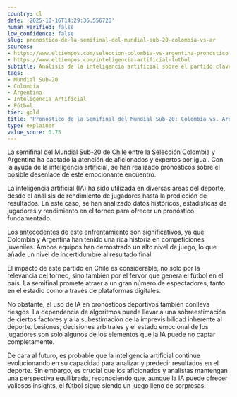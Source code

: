 ```yaml
---
country: cl
date: '2025-10-16T14:29:36.556720'
human_verified: false
low_confidence: false
slug: pronostico-de-la-semifinal-del-mundial-sub-20-colombia-vs-ar
sources:
- https://www.eltiempos.com/seleccion-colombia-vs-argentina-pronostico
- https://www.eltiempos.com/inteligencia-artificial-futbol
subtitle: Análisis de la inteligencia artificial sobre el partido clave en Chile
tags:
- Mundial Sub-20
- Colombia
- Argentina
- Inteligencia Artificial
- Fútbol
tier: gold
title: 'Pronóstico de la Semifinal del Mundial Sub-20: Colombia vs. Argentina'
type: explainer
value_score: 0.75
---
```


<p>La semifinal del Mundial Sub-20 de Chile entre la Selección Colombia y Argentina ha captado la atención de aficionados y expertos por igual. Con la ayuda de la inteligencia artificial, se han realizado pronósticos sobre el posible desenlace de este emocionante encuentro.</p><p>La inteligencia artificial (IA) ha sido utilizada en diversas áreas del deporte, desde el análisis de rendimiento de jugadores hasta la predicción de resultados. En este caso, se han analizado datos históricos, estadísticas de jugadores y rendimiento en el torneo para ofrecer un pronóstico fundamentado.</p><p>Los antecedentes de este enfrentamiento son significativos, ya que Colombia y Argentina han tenido una rica historia en competiciones juveniles. Ambos equipos han demostrado un alto nivel de juego, lo que añade un nivel de incertidumbre al resultado final.</p><p>El impacto de este partido en Chile es considerable, no solo por la relevancia del torneo, sino también por el fervor que genera el fútbol en el país. La semifinal promete atraer a un gran número de espectadores, tanto en el estadio como a través de plataformas digitales.</p><p>No obstante, el uso de IA en pronósticos deportivos también conlleva riesgos. La dependencia de algoritmos puede llevar a una sobreestimación de ciertos factores y a la subestimación de la imprevisibilidad inherente al deporte. Lesiones, decisiones arbitrales y el estado emocional de los jugadores son solo algunos de los elementos que la IA puede no captar completamente.</p><p>De cara al futuro, es probable que la inteligencia artificial continúe evolucionando en su capacidad para analizar y predecir resultados en el deporte. Sin embargo, es crucial que los aficionados y analistas mantengan una perspectiva equilibrada, reconociendo que, aunque la IA puede ofrecer valiosos insights, el fútbol sigue siendo un juego lleno de sorpresas.</p>